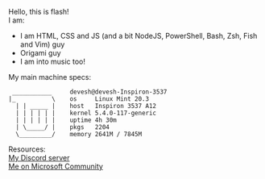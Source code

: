 Hello, this is flash! <br>
I am: <br>
- I am HTML, CSS and JS (and a bit NodeJS, PowerShell, Bash, Zsh, Fish and Vim) guy
- Origami guy
- I am into music too!

My main machine specs:
```
 ___________     devesh@devesh-Inspiron-3537
|_          \    os     Linux Mint 20.3
  | | _____ |    host   Inspiron 3537 A12
  | | | | | |    kernel 5.4.0-117-generic
  | | | | | |    uptime 4h 30m
  | \_____/ |    pkgs   2204
  \_________/    memory 2641M / 7845M
```
Resources: <br>
[My Discord server](https://discord.gg/r3F5S9hAMr)<br>
[Me on Microsoft Community](https://answers.microsoft.com/en-us/profile/88200ed7-8a78-47e6-9d65-4251906b13b9)
